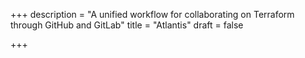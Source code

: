 +++
description = "A unified workflow for collaborating on Terraform through GitHub and GitLab"
title = "Atlantis"
draft = false

+++
